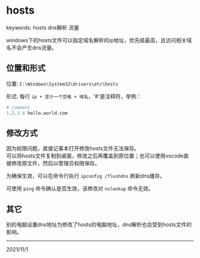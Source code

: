 # hosts

keywords: hosts dns解析 流量  

windows下的hosts文件可以指定域名解析的ip地址，优先级最高，且访问相关域名不会产生dns流量。  

## 位置和形式
位置: `C:\Windows\System32\drivers\etc\hosts`  

形式: 每行 `ip + 至少一个空格 + 域名`，'#'是注释符，举例：  
```r
# comment
1.2.3.4 hello.world.com
```

## 修改方式
因为权限问题，直接记事本打开修改hosts文件无法保存。  
可以将hosts文件复制到桌面，修改之后再覆盖到原位置；也可以使用vscode直接修改原文件，然后以管理员权限保存。  

为确保生效，可以在命令行执行 `ipconfig /flushdns` 刷新dns缓存。  

可使用 `ping` 命令确认是否生效，该修改对 `nslookup` 命令无效。  

## 其它
别的电脑设置dns地址为修改了hosts的电脑地址，dns解析也会受到hosts文件的影响。  


---
2021/11/1  
